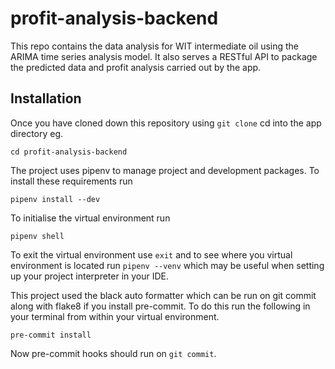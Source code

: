 # profit-analysis-backend
This repo contains the data analysis for WIT intermediate oil using the ARIMA time series analysis model. It also serves a RESTful API to package the predicted data and profit analysis carried out by the app.

## Installation
Once you have cloned down this repository using `git clone` cd into the app directory eg.

```
cd profit-analysis-backend
```

The project uses pipenv to manage project and development packages. To install these requirements run

```
pipenv install --dev
```

To initialise the virtual environment run

```
pipenv shell
```

To exit the virtual environment use `exit` and to see where you virtual environment is located run
`pipenv --venv` which may be useful when setting up your project interpreter in your IDE.

This project used the black auto formatter which can be run on git commit along with flake8 if you install pre-commit. To do this run the following in your terminal from within your virtual environment.

```
pre-commit install
```

Now pre-commit hooks should run on `git commit`.
